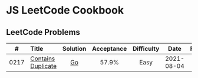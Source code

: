 # JS LeetCode Cookbook

## LeetCode Problems

|  #   | Title                                                                  |                                             Solution                                              | Acceptance | Difficulty |    Date    | Frequency |
| :--: | :--------------------------------------------------------------------- | :-----------------------------------------------------------------------------------------------: | :--------: | :--------: | :--------: | :-------: |
| 0217 | [Contains Duplicate](https://leetcode.com/problems/contains-duplicate) | [Go](https://github.com/pfowenli/go-leetcode-cookbook/tree/main/leetcode/0217.contains-duplicate) |   57.9%    |    Easy    | 2021-08-04 |           |
